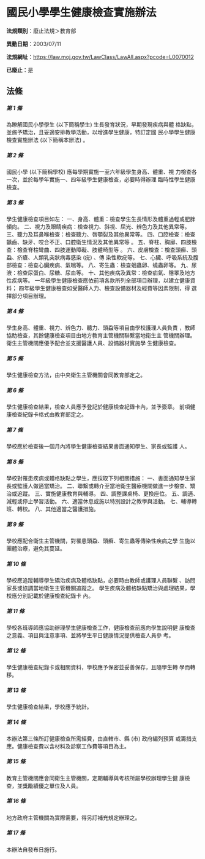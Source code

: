 # 國民小學學生健康檢查實施辦法

**法規類別**：廢止法規＞教育部

**異動日期**：2003/07/11  

**法規網址**：https://law.moj.gov.tw/LawClass/LawAll.aspx?pcode=L0070012

**已廢止**：是



## 法條
##### 第 1 條
為瞭解國民小學學生 (以下簡稱學生) 生長發育狀況，早期發現疾病與體
格缺點，並施予矯治，且妥適安排教學活動，以增進學生健康，特訂定國
民小學學生健康檢查實施辦法 (以下簡稱本辦法) 。

##### 第 2 條
國民小學 (以下簡稱學校) 應每學期實施一至六年級學生身高、體重、視
力檢查各一次，並於每學年實施一、四年級學生健康檢查，必要時得辦理
臨時性學生健康檢查。

##### 第 3 條
學生健康檢查項目如左：
一、身高、體重：檢查學生生長情形及體重過輕或肥胖傾向。
二、視力及眼睛疾病：檢查視力、斜視、屈光、辨色力及其他異常等。
三、聽力及耳鼻喉檢查：檢查聽力、唇顎裂及其他異常等。
四、口腔檢查：檢查齲齒、缺牙、咬合不正、口腔衛生情況及其他異常等
    。
五、脊柱、胸廓、四肢檢查：檢查脊柱彎曲、四肢運動障礙、肢體畸型等
    。
六、皮膚檢查：檢查頭癬、頭蝨、疥瘡、人類乳突狀病毒感染 (疣) 、傳
    染性軟疣等。
七、心臟、呼吸系統及腹部檢查：檢查心臟疾病、氣喘等。
八、寄生蟲：檢查蛔蟲卵、蟯蟲卵等。
九、尿液：檢查尿蛋白、尿糖、尿血等。
十、其他疾病及異常：檢查疝氣、隱睪及地方性疾病等。
一年級學生健康檢查應依前項各款所列全部項目辦理，以建立健康資料；
四年級學生健康檢查如受醫師人力、檢查設備器材及經費等因素限制，得
選擇部分項目辦理。

##### 第 4 條
學生身高、體重、視力、辨色力、聽力、頭蝨等項目由學校護理人員負責
，教師協助檢查，其餘健康檢查項目由地方教育主管機關聯繫當地衛生主
管機關辦理。衛生主管機關應優予配合並支援醫護人員、設備器材實施學
生健康檢查。

##### 第 5 條
學生健康檢查方法，由中央衛生主管機關會同教育部定之。

##### 第 6 條
學生健康檢查結果，檢查人員應予登記於健康檢查紀錄卡內，並予簽章。
前項健康檢查紀錄卡格式由教育部定之。

##### 第 7 條
學校應於檢查後一個月內將學生健康檢查結果書面通知學生、家長或監護
人。

##### 第 8 條
學校對罹患疾病或體格缺點之學生，應採取下列相關措施：
一、書面通知學生家長或監護人做適當矯治。
二、聯繫或轉介至當地衛生醫療機關做進一步檢查、矯治或追蹤。
三、實施健康教育與輔導。
四、調整課桌椅、更換座位。
五、調適、減輕或停止學習活動。
六、適當休息或施以特別設計之教學與活動。
七、輔導轉班、轉校。
八、其他適當之醫護措施。


##### 第 9 條
學校應配合衛生主管機關，對罹患頭蝨、頭癬、寄生蟲等傳染性疾病之學
生施以團體治療，避免其蔓延。

##### 第 10 條
學校應追蹤輔導學生矯治疾病及體格缺點，必要時由教師或護理人員聯繫
、訪問家長或協調當地衛生主管機關追蹤之。
學生疾病及體格缺點矯治與處理結果，學校應分別記載於健康檢查紀錄卡
內。

##### 第 11 條
學校各班導師應協助辦理學生健康檢查工作，健康檢查前應向學生說明健
康檢查之意義、項目與注意事項、並將學生平日健康情況提供檢查人員參
考。

##### 第 12 條
學生健康檢查紀錄卡或相關資料，學校應予保密並妥善保存，且隨學生轉
學而轉移。

##### 第 13 條
學生健康檢查結果，學校應予統計。

##### 第 14 條
本辦法第三條所訂健康檢查所需經費，由直轄市、縣 (市) 政府編列預算
或籌措支應。健康檢查費以含材料及診察工作費等項目為主。

##### 第 15 條
教育主管機關應會同衛生主管機關，定期輔導與考核所屬學校辦理學生健
康檢查，並獎勵績優之單位及人員。

##### 第 16 條
地方政府主管機關為實際需要，得另訂補充規定辦理之。

##### 第 17 條
本辦法自發布日施行。


